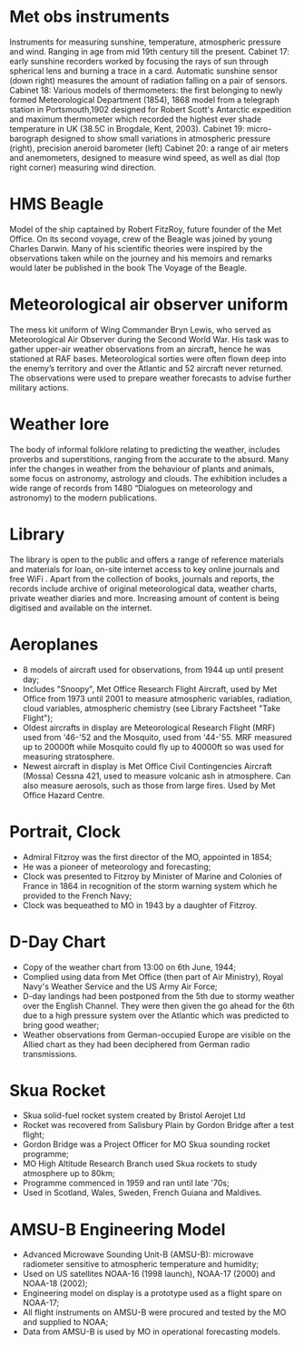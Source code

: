 # Met obs instruments

Instruments for measuring sunshine, temperature, atmospheric pressure and wind.
Ranging in age from mid 19th century till the present.
Cabinet 17: early sunshine recorders worked by focusing the rays of sun through spherical lens and burning a trace in a card. Automatic sunshine sensor (down right) measures the amount of radiation falling on a pair of sensors.
Cabinet 18: Various models of thermometers: the first belonging to newly formed Meteorological Department (1854), 1868 model from a telegraph station in Portsmouth,1902 designed for Robert Scott's Antarctic expedition and maximum thermometer which recorded the highest ever shade temperature in UK (38.5C in Brogdale, Kent, 2003).
Cabinet 19: micro-barograph designed to show small variations in atmospheric pressure (right), precision aneroid barometer (left)
Cabinet 20: a range of air meters and anemometers, designed to measure wind speed, as well as dial (top right corner) measuring wind direction.

# HMS Beagle

Model of the ship captained by Robert FitzRoy, future founder of the Met Office. On its second voyage, crew of the Beagle was joined by young Charles Darwin. Many of his scientific theories were inspired by the observations taken while on the journey and his memoirs and remarks would later be published in the book The Voyage of the Beagle.

# Meteorological air observer uniform

The mess kit uniform of Wing Commander Bryn Lewis, who served as Meteorological Air Observer during the Second World War. His task was to gather upper-air weather observations from an aircraft, hence he was stationed at RAF bases. Meteorological sorties were often flown deep into the enemy’s territory and over the Atlantic and 52 aircraft never returned. The observations were used to prepare weather forecasts to advise further military actions.

# Weather lore

The body of informal folklore relating to predicting the weather, includes proverbs and superstitions, ranging from the accurate to the absurd. Many infer the changes in weather from the behaviour of plants and animals, some focus on astronomy, astrology and clouds. The exhibition includes a wide range of records from 1480 “Dialogues on meteorology and astronomy) to the modern publications.

# Library

The library is open to the public and offers a range of reference materials and materials for loan, on-site internet access to key online journals and free WiFi . Apart from the collection of books, journals and reports, the records include archive of original meteorological data, weather charts, private weather diaries and more. Increasing amount of content is being digitised and available on the internet.

# Aeroplanes

* 8 models of aircraft used for observations, from 1944 up until present day;
* Includes "Snoopy", Met Office Research Flight Aircraft, used by Met Office from 1973 until 2001 to measure atmospheric variables, radiation, cloud variables, atmospheric chemistry (see Library Factsheet "Take Flight");
* Oldest aircrafts in display are Meteorological Research Flight (MRF) used from '46-'52 and the Mosquito, used from '44-'55. MRF measured up to 20000ft while Mosquito could fly up to 40000ft so was used for measuring stratosphere.
* Newest aircraft in display is Met Office Civil Contingencies Aircraft (Mossa) Cessna 421, used to measure volcanic ash in atmosphere. Can also measure aerosols, such as those from large fires. Used by Met Office Hazard Centre.

# Portrait, Clock

* Admiral Fitzroy was the first director of the MO, appointed in 1854;
* He was a pioneer of meteorology and forecasting;
* Clock was presented to Fitzroy by Minister of Marine and Colonies of France in 1864 in recognition of the storm warning system which he provided to the French Navy;
* Clock was bequeathed to MO in 1943 by a daughter of Fitzroy.

# D-Day Chart

* Copy of the weather chart from 13:00 on 6th June, 1944;
* Complied using data from Met Office (then part of Air Ministry), Royal Navy's Weather Service and the US Army Air Force;
* D-day landings had been postponed from the 5th due to stormy weather over the English Channel. They were then given the go ahead for the 6th due to a high pressure system over the Atlantic which was predicted to bring good weather;
* Weather observations from German-occupied Europe are visible on the Allied chart as they had been deciphered from German radio transmissions.

# Skua Rocket

* Skua solid-fuel rocket system created by Bristol Aerojet Ltd
* Rocket was recovered from Salisbury Plain by Gordon Bridge after a test flight;
* Gordon Bridge was a Project Officer for MO Skua sounding rocket programme;
* MO High Altitude Research Branch used Skua rockets to study atmosphere up to 80km;
* Programme commenced in 1959 and ran until late '70s;
* Used in Scotland, Wales, Sweden, French Guiana and Maldives.

# AMSU-B Engineering Model

* Advanced Microwave Sounding Unit-B (AMSU-B): microwave radiometer sensitive to atmospheric temperature and humidity;
* Used on US satellites NOAA-16 (1998 launch), NOAA-17 (2000) and NOAA-18 (2002);
* Engineering model on display is a prototype used as a flight spare on NOAA-17;
* All flight instruments on AMSU-B were procured and tested by the MO and supplied to NOAA;
* Data from AMSU-B is used by MO in operational forecasting models.
